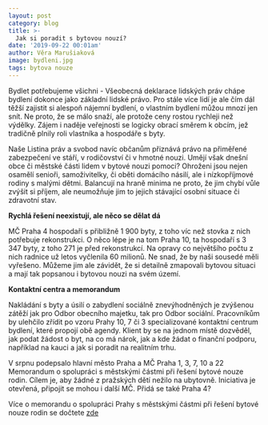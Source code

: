 ```yaml
---
layout: post
category: blog
title: >-  
  Jak si poradit s bytovou nouzí?
date: '2019-09-22 00:01am'
author: Věra Marušiaková
image: bydleni.jpg
tags: bytova nouze 
---
```


Bydlet potřebujeme všichni - Všeobecná deklarace lidských práv chápe bydlení dokonce jako základní lidské právo. Pro stále více lidí je ale čím dál těžší zajistit si alespoň nájemní bydlení, o vlastním bydlení můžou mnozí jen snít. Ne proto, že se málo snaží, ale protože ceny rostou rychleji než výdělky. Zájem i naděje veřejnosti se logicky obrací směrem k obcím, jež tradičně plnily roli vlastníka a hospodáře s byty. 

Naše Listina práv a svobod navíc občanům přiznává právo na přiměřené zabezpečení ve stáří, v rodičovství či v hmotné nouzi. Umějí však dnešní obce či městské části lidem v bytové nouzi pomoci? Ohroženi jsou nejen osamělí senioři, samoživitelky, či oběti domácího násilí, ale i nízkopříjmové rodiny s malými dětmi. Balancují na hraně minima ne proto, že jim chybí vůle zvýšit si příjem, ale neumožňuje jim to jejich stávající osobní situace či zdravotní stav. 

<b>Rychlá řešení neexistují, ale něco se dělat dá</b>

MČ Praha 4 hospodaří s přibližně 1 900 byty, z toho víc než stovka z nich potřebuje rekonstrukci. O něco lépe je na tom Praha 10, ta hospodaří s 3 347 byty, z toho 271 je před rekonstrukcí. Na opravy co největšího počtu z nich radnice už letos vyčlenila 60 milionů. Ne snad, že by naši sousedé měli vyřešeno. Můžeme jim ale závidět, že si detailně zmapovali bytovou situaci a mají tak popsanou i bytovou nouzi na svém území.

<b>Kontaktní centra a memorandum</b> 

Nakládání s byty a úsilí o zabydlení sociálně znevýhodněných je zvýšenou zátěží jak pro Odbor obecního majetku, tak pro Odbor sociální. Pracovníkům by ulehčilo zřídit po vzoru Prahy 10, 7 či 3 specializované kontaktní centrum bydlení, které propojí obě agendy. Klient by se na jednom místě dozvěděl, jak podat žádost o byt, na co má nárok, jak a kde žádat o finanční podporu, například na kauci a jak si poradit na realitním trhu.

V srpnu podepsalo hlavní město Praha a MČ Praha 1, 3, 7, 10 a 22 Memorandum o spolupráci s městskými částmi při řešení bytové nouze rodin. Cílem je, aby žádné z pražských dětí nežilo na ubytovně. Iniciativa je otevřená, připojit se mohou i další MČ. Přidá se také Praha 4?

Více o memorandu o spolupráci Prahy s městskými částmi při řešení bytové nouze rodin se dočtete [zde](http://www.praha.eu/jnp/cz/o_meste/magistrat/tiskovy_servis/tiskove_zpravy/praha_schvalila_memorandum_o_spolupraci.html?fbclid=IwAR2LJ_y2hlNvKU2b11Tk-lrtJDCYXQhUmy366qVN9OlBgNoYuZPzVHZxD_Q)
